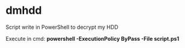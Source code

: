 # dmhdd
Script write in PowerShell to decrypt my HDD

Execute in cmd: <b>powershell -ExecutionPolicy ByPass -File script.ps1</b>
